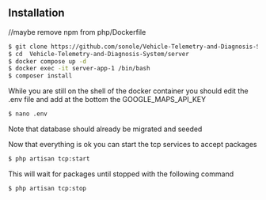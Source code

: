 ## Installation

//maybe remove npm from php/Dockerfile
```bash
$ git clone https://github.com/sonole/Vehicle-Telemetry-and-Diagnosis-System.git
$ cd  Vehicle-Telemetry-and-Diagnosis-System/server
$ docker compose up -d
$ docker exec -it server-app-1 /bin/bash
$ composer install
```

While you are still on the shell of the docker container you should edit the .env file and add at the bottom the GOOGLE_MAPS_API_KEY
```bash
$ nano .env
```

Note that database should already be migrated and seeded

Now that everything is ok you can start the tcp services to accept packages 
```bash
$ php artisan tcp:start 

```
This will wait for packages until stopped with the following command
```bash
$ php artisan tcp:stop
```
